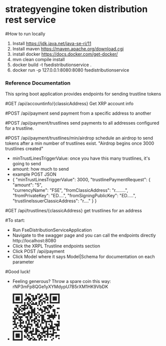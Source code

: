# strategyengine token distribution rest service

#How to run locally
1. Install https://jdk.java.net/java-se-ri/11 
2. Install maven https://maven.apache.org/download.cgi 
3. install docker https://docs.docker.com/get-docker/
4. mvn clean compile install
5. docker build -t fsedistributionservice .
6. docker run -p 127.0.0.1:8080:8080 fsedistributionservice


### Reference Documentation
This spring boot application provides endpoints for sending trustline tokens

#GET /api/accountinfo/{classicAddress}
Get XRP account info

#POST /api/payment
send payment from a specific address to another

#POST /api/payment/trustlines
send payments to all addresses configured for a trustline. 

#POST /api/payment/trustlines/min/airdrop
schedule an airdrop to send tokens after a min number of trustlines exist.   "Airdrop begins once 3000 trustlines created"

* minTrustLinesTriggerValue: once you have this many trustlines, it's going to send
* amount: how much to send
* example POST JSON
*  {
  "minTrustLinesTriggerValue": 3000,
  "trustlinePaymentRequest": {
      "amount": "5",  
      "currencyName": "FSE",
      "fromClassicAddress": "r........",
      "fromPrivateKey": "ED....",
      "fromSigningPublicKey": "ED.....",
      "trustlineIssuerClassicAddress": "r...."
  }
} 

#GET /api/trustlines/{classicAddress}
get trustlines for an address


#To start: 
* Run FseDistributionServiceApplication
* Navigate to the swagger page and you can call the endpoints directly  http://localhost:8080
* Click the XRPL Trustline endpoints section
* Click POST /api/payment
* Click Model where it says Model|Schema for documentation on each parameter 

#Good luck!


* Feeling generous?  Throw a spare coin this way: rNP3mFp8QGe1yXYMdypU7B5rXM1HK9VbDK


* ![Thank you](qr_trusty.png?img_id=9&sbid=140421&w=300)


